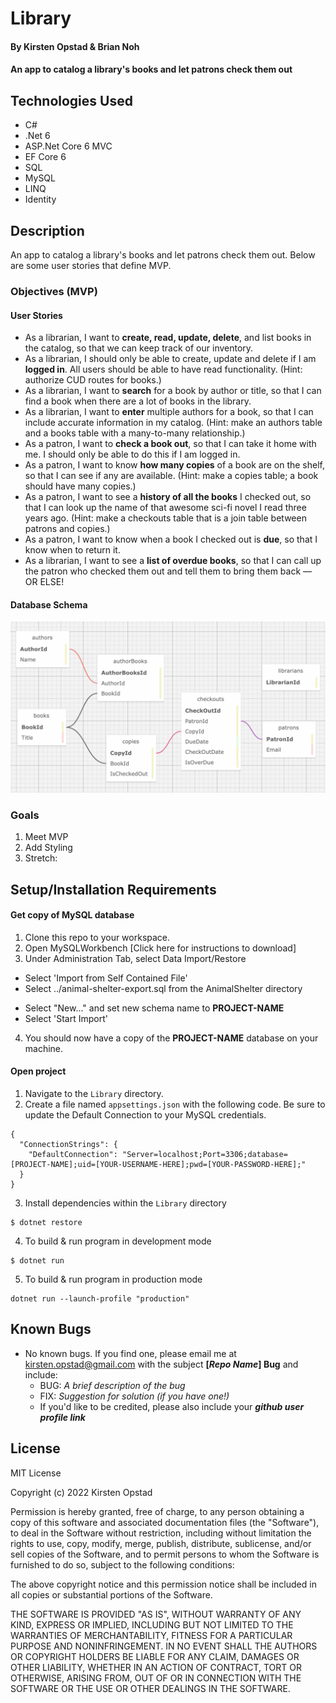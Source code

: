 # Library

#### By Kirsten Opstad & Brian Noh

#### An app to catalog a library's books and let patrons check them out

## Technologies Used

* C#
* .Net 6
* ASP.Net Core 6 MVC
* EF Core 6
* SQL
* MySQL
* LINQ
* Identity

## Description

An app to catalog a library's books and let patrons check them out. Below are some user stories that define MVP.

### Objectives (MVP)

#### User Stories
* As a librarian, I want to __create, read, update, delete__, and list books in the catalog, so that we can keep track of our inventory.
* As a librarian, I should only be able to create, update and delete if I am __logged in__. All users should be able to have read functionality. (Hint: authorize CUD routes for books.)
* As a librarian, I want to __search__ for a book by author or title, so that I can find a book when there are a lot of books in the library.
* As a librarian, I want to __enter__ multiple authors for a book, so that I can include accurate information in my catalog. (Hint: make an authors table and a books table with a many-to-many relationship.)
* As a patron, I want to __check a book out__, so that I can take it home with me. I should only be able to do this if I am logged in.
* As a patron, I want to know __how many copies__ of a book are on the shelf, so that I can see if any are available. (Hint: make a copies table; a book should have many copies.)
* As a patron, I want to see a __history of all the books__ I checked out, so that I can look up the name of that awesome sci-fi novel I read three years ago. (Hint: make a checkouts table that is a join table between patrons and copies.)
* As a patron, I want to know when a book I checked out is __due__, so that I know when to return it.
* As a librarian, I want to see a __list of overdue books__, so that I can call up the patron who checked them out and tell them to bring them back — OR ELSE!

#### Database Schema

![Screenshot of Databases](ProjectName/wwwroot/images/schema0.png)

<!-- [Link to operational site](http://www.kirstenopstad.github.com/<REPOSITORY NAME>) -->

### Goals
1. Meet MVP
2. Add Styling
3. Stretch: 

## Setup/Installation Requirements

#### Get copy of MySQL database
1. Clone this repo to your workspace.
2. Open MySQLWorkbench [Click here for instructions to download]
3. Under Administration Tab, select Data Import/Restore
  * Select 'Import from Self Contained File'
  * Select ../animal-shelter-export.sql from the AnimalShelter directory
  <!-- ![Screenshot of MySQL Import Settings](INSERT SCREENSHOT LINK) -->
  * Select "New..." and set new schema name to **PROJECT-NAME**
  * Select 'Start Import'
4. You should now have a copy of the **PROJECT-NAME** database on your machine.

#### Open project
1. Navigate to the `Library` directory.
2. Create a file named `appsettings.json` with the following code. Be sure to update the Default Connection to your MySQL credentials.
```
{
  "ConnectionStrings": {
    "DefaultConnection": "Server=localhost;Port=3306;database=[PROJECT-NAME];uid=[YOUR-USERNAME-HERE];pwd=[YOUR-PASSWORD-HERE];"
  }
}
```
3. Install dependencies within the `Library` directory
```
$ dotnet restore
````

4. To build & run program in development mode 
 ```
 $ dotnet run
 ```

5. To build & run program in production mode 
 ```
 dotnet run --launch-profile "production"
 ```

## Known Bugs

* No known bugs. If you find one, please email me at kirsten.opstad@gmail.com with the subject **[_Repo Name_] Bug** and include:
  * BUG: _A brief description of the bug_
  * FIX: _Suggestion for solution (if you have one!)_
  * If you'd like to be credited, please also include your **_github user profile link_**

## License

MIT License

Copyright (c) 2022 Kirsten Opstad 

Permission is hereby granted, free of charge, to any person obtaining a copy of this software and associated documentation files (the "Software"), to deal in the Software without restriction, including without limitation the rights to use, copy, modify, merge, publish, distribute, sublicense, and/or sell copies of the Software, and to permit persons to whom the Software is furnished to do so, subject to the following conditions:

The above copyright notice and this permission notice shall be included in all copies or substantial portions of the Software.

THE SOFTWARE IS PROVIDED "AS IS", WITHOUT WARRANTY OF ANY KIND, EXPRESS OR IMPLIED, INCLUDING BUT NOT LIMITED TO THE WARRANTIES OF MERCHANTABILITY, FITNESS FOR A PARTICULAR PURPOSE AND NONINFRINGEMENT. IN NO EVENT SHALL THE AUTHORS OR COPYRIGHT HOLDERS BE LIABLE FOR ANY CLAIM, DAMAGES OR OTHER LIABILITY, WHETHER IN AN ACTION OF CONTRACT, TORT OR OTHERWISE, ARISING FROM, OUT OF OR IN CONNECTION WITH THE SOFTWARE OR THE USE OR OTHER DEALINGS IN THE SOFTWARE.
